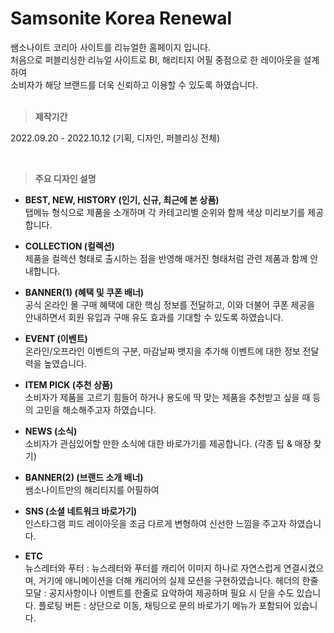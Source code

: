 # Samsonite Korea Renewal
쌤소나이트 코리아 사이트를 리뉴얼한 홈페이지 입니다.<br />
처음으로 퍼블리싱한 리뉴얼 사이트로 BI, 해리티지 어필 중점으로 한 레이아웃을 설계하여<br />
소비자가 해당 브랜드를 더욱 신뢰하고 이용할 수 있도록 하였습니다.
<br /><br />

> **제작기간**

2022.09.20 - 2022.10.12 (기획, 디자인, 퍼블리싱 전체)

<br />

> **주요 디자인 설명**
- **BEST, NEW, HISTORY (인기, 신규, 최근에 본 상품)**<br />
탭메뉴 형식으로 제품을 소개하며 각 카테고리별 순위와 함께 색상 미리보기를 제공합니다.

- **COLLECTION (컬렉션)**<br />
제품을 컬렉션 형태로 출시하는 점을 반영해 매거진 형태처럼 관련 제품과 함께 안내합니다.

- **BANNER(1) (혜택 및 쿠폰 배너)**<br />
공식 온라인 몰 구매 혜택에 대한 핵심 정보를 전달하고, 이와 더불어 쿠폰 제공을 안내하면서 회원 유입과 구매 유도 효과를 기대할 수 있도록 하였습니다.

- **EVENT (이벤트)**<br />
온라인/오프라인 이벤트의 구분, 마감날짜 뱃지을 추가해 이벤트에 대한 정보 전달력을 높였습니다.

- **ITEM PICK (추천 상품)**<br />
소비자가 제품을 고르기 힘들어 하거나 용도에 딱 맞는 제품을 추천받고 싶을 때 등의 고민을 해소해주고자 하였습니다.

- **NEWS (소식)**<br />
소비자가 관심있어할 만한 소식에 대한 바로가기를 제공합니다. (각종 팁 & 매장 찾기)

- **BANNER(2) (브랜드 소개 배너)**<br />
쌤소나이트만의 해리티지를 어필하여 

- **SNS (소셜 네트워크 바로가기)**<br />
인스타그램 피드 레이아웃을 조금 다르게 변형하여 신선한 느낌을 주고자 하였습니다.

- **ETC**<br />
뉴스레터와 푸터 : 뉴스레터와 푸터를 캐리어 이미지 하나로 자연스럽게 연결시켰으며, 거기에 애니메이션을 더해 캐리어의 실제 모션을 구현하였습니다.
헤더의 한줄 모달 : 공지사항이나 이벤트를 한줄로 요악하여 제공하며 필요 시 닫을 수도 있습니다.
플로팅 버튼 : 상단으로 이동, 채팅으로 문의 바로가기 메뉴가 포함되어 있습니다.
